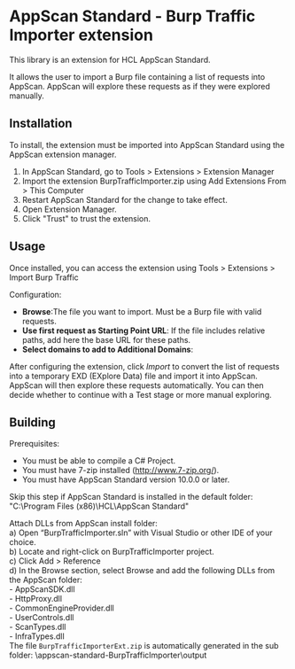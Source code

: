 # AppScan Standard - Burp Traffic Importer extension

This library is an extension for HCL AppScan Standard.

It allows the user to import a Burp file containing a list of requests into AppScan. AppScan will explore these requests as if they were explored manually.

## Installation

To install, the extension must be imported into AppScan Standard using the AppScan extension manager.

1. In AppScan Standard, go to Tools > Extensions > Extension Manager
1. Import the extension BurpTrafficImporter.zip using Add Extensions From > This Computer 
1. Restart AppScan Standard for the change to take effect.
1. Open Extension Manager.
1. Click "Trust" to trust the extension.

## Usage

Once installed, you can access the extension using Tools > Extensions > Import Burp Traffic

Configuration:

- **Browse**:The file you want to import. Must be a Burp file with valid requests.
- **Use first request as Starting Point URL**: If the file includes relative paths, add here the base URL for these paths.
- **Select domains to add to Additional Domains**: 

After configuring the extension, click *Import* to convert the list of requests into a temporary EXD (EXplore Data) file and import it into AppScan. AppScan will then explore these requests automatically. You can then decide whether to continue with a Test stage or more manual exploring.

## Building

Prerequisites:
- You must be able to compile a C# Project.
- You must have 7-zip installed (http://www.7-zip.org/).
- You must have AppScan Standard version 10.0.0 or later.


Skip this step if AppScan Standard is installed in the default folder:
"C:\Program Files (x86)\HCL\AppScan Standard\"

Attach DLLs from AppScan install folder:  
	a) Open “BurpTrafficImporter.sln” with Visual Studio or other IDE of your choice.  
	b) Locate and right-click on BurpTrafficImporter project.  
	c) Click Add > Reference  
	d) In the Browse section, select Browse and add the following DLLs from the AppScan folder:  
		- AppScanSDK.dll  
		- HttpProxy.dll  
		- CommonEngineProvider.dll  
		- UserControls.dll  
		- ScanTypes.dll  
		- InfraTypes.dll  
The file `BurpTrafficImporterExt.zip` is automatically generated in the sub folder: \appscan-standard-BurpTrafficImporter\output 
